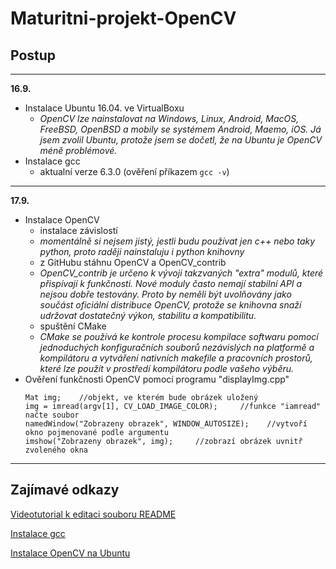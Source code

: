 # Maturitni-projekt-OpenCV

## Postup
---
**16.9.**
* Instalace Ubuntu 16.04. ve VirtualBoxu
  - *OpenCV lze nainstalovat na Windows, Linux, Android, MacOS, FreeBSD, OpenBSD a mobily se systémem Android, Maemo, iOS. Já jsem zvolil Ubuntu, protože jsem se dočetl, že na Ubuntu je OpenCV méně problémové.*
* Instalace gcc
  - aktualní verze 6.3.0 (ověření příkazem `gcc -v`)
---  
**17.9.**
* Instalace OpenCV
  - instalace závislostí
  - *momentálně si nejsem jistý, jestli budu používat jen c++ nebo taky python, proto raději nainstaluju i python knihovny*
  - z GitHubu stáhnu OpenCV a OpenCV_contrib
  - *OpenCV_contrib je určeno k vývoji takzvaných "extra" modulů, které přispívají k funkčnosti. Nové moduly často nemají stabilní API a nejsou dobře testovány. Proto by neměli být uvolňovány jako součást oficiální distribuce OpenCV, protože se knihovna snaží udržovat dostatečný výkon, stabilitu a kompatibilitu.*
  - spuštění CMake
  - *CMake se používá ke kontrole procesu kompilace softwaru pomocí jednoduchých konfiguračních souborů nezávislých na platformě a kompilátoru a vytváření nativních makefile a pracovních prostorů, které lze použít v prostředí kompilátoru podle vašeho výběru.*
* Ověření funkčnosti OpenCV pomocí programu "displayImg.cpp"
    ```
    Mat img;    //objekt, ve kterém bude obrázek uložený
    img = imread(argv[1], CV_LOAD_IMAGE_COLOR);     //funkce "iamread" načte soubor
    namedWindow("Zobrazeny obrazek", WINDOW_AUTOSIZE);    //vytvoří okno pojmenované podle argumentu
    imshow("Zobrazeny obrazek", img);     //zobrazí obrázek uvnitř zvoleného okna  
    ```
---    
## Zajímavé odkazy 
[Videotutorial k editaci souboru README](https://www.youtube.com/watch?v=4UTSEKzsSvM)

[Instalace gcc](https://gist.github.com/application2000/73fd6f4bf1be6600a2cf9f56315a2d91) 

[Instalace OpenCV na Ubuntu](http://www.learnopencv.com/install-opencv3-on-ubuntu/)
